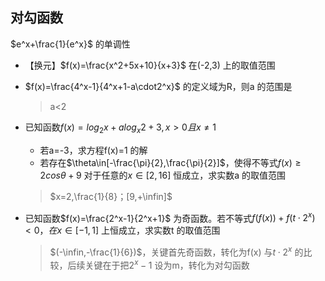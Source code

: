 ## 对勾函数

$e^x+\frac{1}{e^x}$ 的单调性



- 【换元】$f(x)=\frac{x^2+5x+10}{x+3}$ 在(-2,3) 上的取值范围

- $f(x)=\frac{4^x-1}{4^x+1-a\cdot2^x}$ 的定义域为R，则a 的范围是

  > a<2

- 已知函数$f(x)=log_2x+alog_x2+3,x>0且x\ne 1$

  - 若a=-3，求方程f(x)=1 的解
  - 若存在$\theta\in[-\frac{\pi}{2},\frac{\pi}{2}]$，使得不等式$f(x)\ge2cos\theta+9$ 对于任意的$x\in[2,16]$ 恒成立，求实数a 的取值范围

  > $x=2,\frac{1}{8}；[9,+\infin]$

- 已知函数$f(x)=\frac{2^x-1}{2^x+1}$ 为奇函数。若不等式$f(f(x))+f(t\cdot2^x)<0，在x\in[-1,1]$ 上恒成立，求实数t 的取值范围

  > $(-\infin,-\frac{1}{6})$，关键首先奇函数，转化为f(x) 与$t\cdot2^x$ 的比较，后续关键在于把$2^x-1$ 设为m，转化为对勾函数

